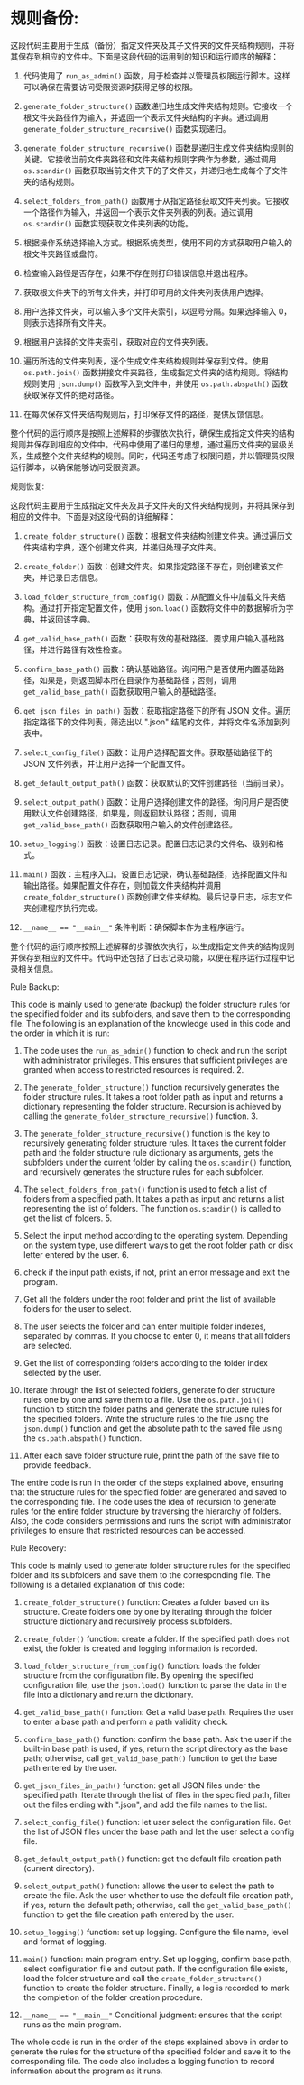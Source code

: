 <h1>规则备份:</h1>

这段代码主要用于生成（备份）指定文件夹及其子文件夹的文件夹结构规则，并将其保存到相应的文件中。下面是这段代码的运用到的知识和运行顺序的解释：

1. 代码使用了 `run_as_admin()` 函数，用于检查并以管理员权限运行脚本。这样可以确保在需要访问受限资源时获得足够的权限。

2. `generate_folder_structure()` 函数递归地生成文件夹结构规则。它接收一个根文件夹路径作为输入，并返回一个表示文件夹结构的字典。通过调用 `generate_folder_structure_recursive()` 函数实现递归。

3. `generate_folder_structure_recursive()` 函数是递归生成文件夹结构规则的关键。它接收当前文件夹路径和文件夹结构规则字典作为参数，通过调用 `os.scandir()` 函数获取当前文件夹下的子文件夹，并递归地生成每个子文件夹的结构规则。

4. `select_folders_from_path()` 函数用于从指定路径获取文件夹列表。它接收一个路径作为输入，并返回一个表示文件夹列表的列表。通过调用 `os.scandir()` 函数实现获取文件夹列表的功能。

5. 根据操作系统选择输入方式。根据系统类型，使用不同的方式获取用户输入的根文件夹路径或盘符。

6. 检查输入路径是否存在，如果不存在则打印错误信息并退出程序。

7. 获取根文件夹下的所有文件夹，并打印可用的文件夹列表供用户选择。

8. 用户选择文件夹，可以输入多个文件夹索引，以逗号分隔。如果选择输入 0，则表示选择所有文件夹。

9. 根据用户选择的文件夹索引，获取对应的文件夹列表。

10. 遍历所选的文件夹列表，逐个生成文件夹结构规则并保存到文件。使用 `os.path.join()` 函数拼接文件夹路径，生成指定文件夹的结构规则。将结构规则使用 `json.dump()` 函数写入到文件中，并使用 `os.path.abspath()` 函数获取保存文件的绝对路径。

11. 在每次保存文件夹结构规则后，打印保存文件的路径，提供反馈信息。

整个代码的运行顺序是按照上述解释的步骤依次执行，确保生成指定文件夹的结构规则并保存到相应的文件中。代码中使用了递归的思想，通过遍历文件夹的层级关系，生成整个文件夹结构的规则。同时，代码还考虑了权限问题，并以管理员权限运行脚本，以确保能够访问受限资源。

规则恢复:

这段代码主要用于生成指定文件夹及其子文件夹的文件夹结构规则，并将其保存到相应的文件中。下面是对这段代码的详细解释：

1. `create_folder_structure()` 函数：根据文件夹结构创建文件夹。通过遍历文件夹结构字典，逐个创建文件夹，并递归处理子文件夹。

2. `create_folder()` 函数：创建文件夹。如果指定路径不存在，则创建该文件夹，并记录日志信息。

3. `load_folder_structure_from_config()` 函数：从配置文件中加载文件夹结构。通过打开指定配置文件，使用 `json.load()` 函数将文件中的数据解析为字典，并返回该字典。

4. `get_valid_base_path()` 函数：获取有效的基础路径。要求用户输入基础路径，并进行路径有效性检查。

5. `confirm_base_path()` 函数：确认基础路径。询问用户是否使用内置基础路径，如果是，则返回脚本所在目录作为基础路径；否则，调用 `get_valid_base_path()` 函数获取用户输入的基础路径。

6. `get_json_files_in_path()` 函数：获取指定路径下的所有 JSON 文件。遍历指定路径下的文件列表，筛选出以 ".json" 结尾的文件，并将文件名添加到列表中。

7. `select_config_file()` 函数：让用户选择配置文件。获取基础路径下的 JSON 文件列表，并让用户选择一个配置文件。

8. `get_default_output_path()` 函数：获取默认的文件创建路径（当前目录）。

9. `select_output_path()` 函数：让用户选择创建文件的路径。询问用户是否使用默认文件创建路径，如果是，则返回默认路径；否则，调用 `get_valid_base_path()` 函数获取用户输入的文件创建路径。

10. `setup_logging()` 函数：设置日志记录。配置日志记录的文件名、级别和格式。

11. `main()` 函数：主程序入口。设置日志记录，确认基础路径，选择配置文件和输出路径。如果配置文件存在，则加载文件夹结构并调用 `create_folder_structure()` 函数创建文件夹结构。最后记录日志，标志文件夹创建程序执行完成。

12. `__name__ == "__main__"` 条件判断：确保脚本作为主程序运行。

整个代码的运行顺序按照上述解释的步骤依次执行，以生成指定文件夹的结构规则并保存到相应的文件中。代码中还包括了日志记录功能，以便在程序运行过程中记录相关信息。

Rule Backup:

This code is mainly used to generate (backup) the folder structure rules for the specified folder and its subfolders, and save them to the corresponding file. The following is an explanation of the knowledge used in this code and the order in which it is run:

1. The code uses the `run_as_admin()` function to check and run the script with administrator privileges. This ensures that sufficient privileges are granted when access to restricted resources is required. 2.

2. The `generate_folder_structure()` function recursively generates the folder structure rules. It takes a root folder path as input and returns a dictionary representing the folder structure. Recursion is achieved by calling the `generate_folder_structure_recursive()` function. 3.

3. The `generate_folder_structure_recursive()` function is the key to recursively generating folder structure rules. It takes the current folder path and the folder structure rule dictionary as arguments, gets the subfolders under the current folder by calling the `os.scandir()` function, and recursively generates the structure rules for each subfolder.

4. The `select_folders_from_path()` function is used to fetch a list of folders from a specified path. It takes a path as input and returns a list representing the list of folders. The function `os.scandir()` is called to get the list of folders. 5.

5. Select the input method according to the operating system. Depending on the system type, use different ways to get the root folder path or disk letter entered by the user. 6.

6. check if the input path exists, if not, print an error message and exit the program.

7. Get all the folders under the root folder and print the list of available folders for the user to select.

8. The user selects the folder and can enter multiple folder indexes, separated by commas. If you choose to enter 0, it means that all folders are selected.

9. Get the list of corresponding folders according to the folder index selected by the user.

10. Iterate through the list of selected folders, generate folder structure rules one by one and save them to a file. Use the `os.path.join()` function to stitch the folder paths and generate the structure rules for the specified folders. Write the structure rules to the file using the `json.dump()` function and get the absolute path to the saved file using the `os.path.abspath()` function.

11. After each save folder structure rule, print the path of the save file to provide feedback.

The entire code is run in the order of the steps explained above, ensuring that the structure rules for the specified folder are generated and saved to the corresponding file. The code uses the idea of recursion to generate rules for the entire folder structure by traversing the hierarchy of folders. Also, the code considers permissions and runs the script with administrator privileges to ensure that restricted resources can be accessed.

Rule Recovery:

This code is mainly used to generate folder structure rules for the specified folder and its subfolders and save them to the corresponding file. The following is a detailed explanation of this code:

1. `create_folder_structure()` function: Creates a folder based on its structure. Create folders one by one by iterating through the folder structure dictionary and recursively process subfolders.

2. `create_folder()` function: create a folder. If the specified path does not exist, the folder is created and logging information is recorded.

3. `load_folder_structure_from_config()` function: loads the folder structure from the configuration file. By opening the specified configuration file, use the `json.load()` function to parse the data in the file into a dictionary and return the dictionary.

4. `get_valid_base_path()` function: Get a valid base path. Requires the user to enter a base path and perform a path validity check.

5. `confirm_base_path()` function: confirm the base path. Ask the user if the built-in base path is used, if yes, return the script directory as the base path; otherwise, call `get_valid_base_path()` function to get the base path entered by the user.

6. `get_json_files_in_path()` function: get all JSON files under the specified path. Iterate through the list of files in the specified path, filter out the files ending with ".json", and add the file names to the list.

7. `select_config_file()` function: let user select the configuration file. Get the list of JSON files under the base path and let the user select a config file.

8. `get_default_output_path()` function: get the default file creation path (current directory).

9. `select_output_path()` function: allows the user to select the path to create the file. Ask the user whether to use the default file creation path, if yes, return the default path; otherwise, call the `get_valid_base_path()` function to get the file creation path entered by the user.

10. `setup_logging()` function: set up logging. Configure the file name, level and format of logging.

11. `main()` function: main program entry. Set up logging, confirm base path, select configuration file and output path. If the configuration file exists, load the folder structure and call the `create_folder_structure()` function to create the folder structure. Finally, a log is recorded to mark the completion of the folder creation procedure.

12. `__name__ == "__main__"` Conditional judgment: ensures that the script runs as the main program.

The whole code is run in the order of the steps explained above in order to generate the rules for the structure of the specified folder and save it to the corresponding file. The code also includes a logging function to record information about the program as it runs.
